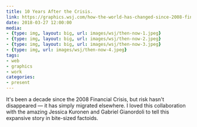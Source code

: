 ```yaml
---
title: 10 Years After the Crisis.
link: https://graphics.wsj.com/how-the-world-has-changed-since-2008-financial-crisis/
date: 2018-03-27 12:00:00
media:
- {type: img, layout: big, url: images/wsj/then-now-1.jpeg}
- {type: img, layout: big, url: images/wsj/then-now-2.jpeg}
- {type: img, layout: big, url: images/wsj/then-now-3.jpeg}
- {type: img, url: images/wsj/then-now-4.jpeg}
tags:
- web
- graphics
- work
categories:
- present
---
```


It's been a decade since the 2008 Financial Crisis, but risk hasn't disappeared — it has simply migrated elsewhere. I loved this collaboration with the amazing Jessica Kuronen and Gabriel Gianordoli to tell this expansive story in bite-sized factoids. 